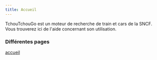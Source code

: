 ```yaml
---
title: Accueil
---
```


TchouTchouGo est un moteur de recherche de train et cars de la SNCF.
Vous trouverez ici de l'aide concernant son utilisation.

### Différentes pages

[accueil](accueil.md)

